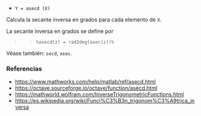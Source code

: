 - `Y = asecd (X)`

Calcula la secante inversa en grados para cada elemento de `X`.

La secante inversa en grados se define por

> > `%asecd(z) = rad2deg(asec(z))%`

Véase también: `secd`, `asec`.

### Referencias

- https://www.mathworks.com/help/matlab/ref/asecd.html
- https://octave.sourceforge.io/octave/function/asecd.html
- https://mathworld.wolfram.com/InverseTrigonometricFunctions.html
- https://es.wikipedia.org/wiki/Funci%C3%B3n_trigonom%C3%A9trica_inversa

